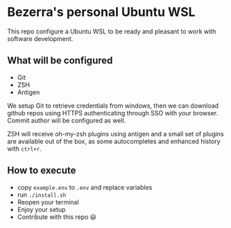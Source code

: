 # Bezerra's personal Ubuntu WSL

This repo configure a Ubuntu WSL to be ready and pleasant to work with software
development.

## What will be configured

- Git
- ZSH
- Antigen

We setup Git to retrieve credentials from windows, then we can download github
repos using HTTPS authenticating through SSO with your browser.
Commit author will be configured as well.

ZSH will receive oh-my-zsh plugins using antigen and a small set of plugins are
available out of the box, as some autocompletes and enhanced history with
`ctrl+r`.

## How to execute

- copy `example.env` to `.env` and replace variables
- run `./install.sh`
- Reopen your terminal
- Enjoy your setup
- Contribute with this repo :smiley:
